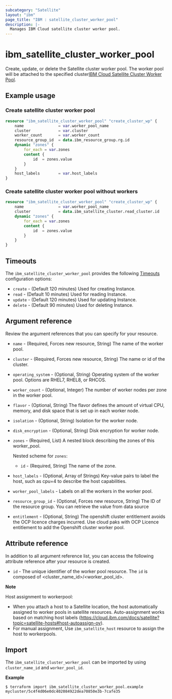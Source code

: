 ```yaml
---
subcategory: "Satellite"
layout: "ibm"
page_title: "IBM : satellite_cluster_worker_pool"
description: |-
  Manages IBM Cloud satellite cluster worker pool.
---
```


# ibm_satellite_cluster_worker_pool

Create, update, or delete the Satellite cluster worker pool. The worker pool will be attached to the specified cluster[IBM Cloud Satellite Cluster Worker Pool](https://cloud.ibm.com/docs/satellite?topic=satellite-hosts#host-autoassign-ov).

## Example usage

###  Create satellite cluster worker pool

```terraform
resource "ibm_satellite_cluster_worker_pool" "create_cluster_wp" {
	name               = var.worker_pool_name
	cluster	           = var.cluster
	worker_count       = var.worker_count 
	resource_group_id  = data.ibm_resource_group.rg.id
	dynamic "zones" {
		for_each = var.zones
		content {
      		id	= zones.value
    	}
  	}
	host_labels        = var.host_labels
}	
```

###  Create satellite cluster worker pool without workers

```terraform
resource "ibm_satellite_cluster_worker_pool" "create_cluster_wp" {
	name               = var.worker_pool_name
	cluster	           = data.ibm_satellite_cluster.read_cluster.id
	dynamic "zones" {
		for_each = var.zones
		content {
      		id	= zones.value
    	}
  	}
}	
```

## Timeouts

The `ibm_satellite_cluster_worker_pool` provides the following [Timeouts](https://www.terraform.io/docs/language/resources/syntax.html) configuration options:

- `create` - (Default 120 minutes) Used for creating Instance.
- `read`   - (Default 10 minutes) Used for reading Instance.
- `update` - (Default 120 minutes) Used for updating Instance.
- `delete` - (Default 90 minutes) Used for deleting Instance.


## Argument reference

Review the argument references that you can specify for your resource. 

- `name` - (Required, Forces new resource, String) The name of the worker pool.
- `cluster` - (Required, Forces new resource, String) The name or id of the cluster.
- `operating_system` - (Optional, String) Operating system of the worker pool. Options are RHEL7, RHEL8, or RHCOS.
- `worker_count` - (Optional, Integer) The number of worker nodes per zone in the worker pool.
- `flavor` - (Optional, String) The flavor defines the amount of virtual CPU, memory, and disk space that is set up in each worker node.
- `isolation` - (Optional, String) Isolation for the worker node.
- `disk_encryption` - (Optional, String) Disk encryption for worker node.
- `zones` - (Required, List) A nested block describing the zones of this worker_pool. 

  Nested scheme for `zones`:
  - `id` - (Required, String) The name of the zone.
- `host_labels` - (Optional, Array of Strings) Key-value pairs to label the host, such as cpu=4 to describe the host capabilities.
- `worker_pool_labels` - Labels on all the workers in the worker pool.
- `resource_group_id` - (Optional, Forces new resource, String) The ID of the resource group.  You can retrieve the value from data source 
- `entitlement` - (Optional, String) The openshift cluster entitlement avoids the OCP licence charges incurred. Use cloud paks with OCP Licence entitlement to add the Openshift cluster worker pool.

## Attribute reference

In addition to all argument reference list, you can access the following attribute reference after your resource is created.

- `id` - The unique identifier of the worker pool resource. The `id` is composed of \<cluster_name_id\>/\<worker_pool_id\>.<br/>

**Note**

Host assignment to workerpool:

-  When you attach a host to a Satellite location, the host automatically assigned to worker pools in satellite resources.
   Auto-assignment works based on matching host labels (https://cloud.ibm.com/docs/satellite?topic=satellite-hosts#host-autoassign-ov).
-  For manual assignment, Use `ibm_satellite_host` resource to assign the host to workerpools.

## Import

The `ibm_satellite_cluster_worker_pool` can be imported by using `cluster_name_id` and `worker_pool_id`.

**Example**

```
$ terraform import ibm_satellite_cluster_worker_pool.example mycluster/5c4f4d06e0dc402084922dea70850e3b-7cafe35

```